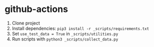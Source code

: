 # github-actions


1. Clone project
1. Install dependencies: `pip3 install -r _scripts/requirements.txt`
1. Set `use_test_data = True` in `_scripts/utilities.py`
1. Run scripts with `python3 _scripts/collect_data.py`
